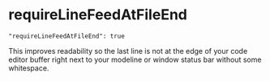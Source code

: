 # requireLineFeedAtFileEnd

    "requireLineFeedAtFileEnd": true

This improves readability so the last line is not at the
edge of your code editor buffer right next to your modeline
or window status bar without some whitespace.

